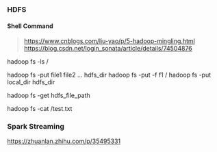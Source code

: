 ### HDFS
#### Shell Command
> https://www.cnblogs.com/liu-yao/p/5-hadoop-mingling.html
> https://blog.csdn.net/login_sonata/article/details/74504876

hadoop fs -ls /

hadoop fs -put file1 file2 ... hdfs_dir
hadoop fs -put -f f1 /
hadoop fs -put local_dir hdfs_dir

hadoop fs -get hdfs_file_path

hadoop fs -cat /test.txt


### Spark Streaming
https://zhuanlan.zhihu.com/p/35495331

